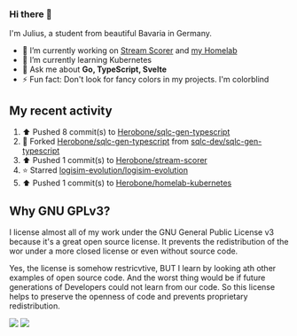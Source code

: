 ### Hi there 👋
I'm Julius, a student from beautiful Bavaria in Germany.

- 🔭 I’m currently working on [Stream Scorer](https://github.com/Herobone/stream-scorer) and [my Homelab](https://github.com/Herobone/homelab-kubernetes)
- 🌱 I’m currently learning Kubernetes
- 💬 Ask me about **Go, TypeScript, Svelte**
- ⚡ Fun fact: Don't look for fancy colors in my projects. I'm colorblind
## My recent activity
<!--RECENT_ACTIVITY:start-->
1. ⬆️ Pushed 8 commit(s) to [Herobone/sqlc-gen-typescript](https://github.com/Herobone/sqlc-gen-typescript)<br>
2. 🔱 Forked [Herobone/sqlc-gen-typescript](https://github.com/Herobone/sqlc-gen-typescript) from [sqlc-dev/sqlc-gen-typescript](https://github.com/sqlc-dev/sqlc-gen-typescript)<br>
3. ⬆️ Pushed 1 commit(s) to [Herobone/stream-scorer](https://github.com/Herobone/stream-scorer)<br>
4. ⭐ Starred [logisim-evolution/logisim-evolution](https://github.com/logisim-evolution/logisim-evolution)<br>
5. ⬆️ Pushed 1 commit(s) to [Herobone/homelab-kubernetes](https://github.com/Herobone/homelab-kubernetes)<br>
<!--RECENT_ACTIVITY:end-->

## Why GNU GPLv3?
I license almost all of my work under the GNU General Public License v3 because it's a great open source license. It prevents the redistribution of the wor under a more closed license or even without source code.

Yes, the license is somehow restricvtive, BUT I learn by looking ath other examples of open source code. And the worst thing would be if future generations of Developers could not learn from our code. So this license helps to preserve the openness of code and prevents proprietary redistribution.

![](http://github-profile-summary-cards.vercel.app/api/cards/profile-details?username=Herobone&theme=github_dark)
![](https://github-profile-trophy.vercel.app/?username=Herobone&theme=darkhub&no-frame=true&margin-w=6)
